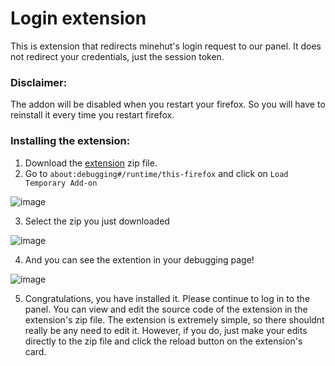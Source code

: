 # Login extension

This is extension that redirects minehut's login request to our panel. It does not redirect your credentials, just the session token.

### Disclaimer:

The addon will be disabled when you restart your firefox. So you will have to reinstall it every time you restart firefox.

### Installing the extension:
1. Download the [extension](https://github.com/Minehut-Improvements/panel/raw/refs/heads/extension-firefox/Minehut_Improved-Firefox-Port.zip) zip file.
2. Go to `about:debugging#/runtime/this-firefox` and click on `Load Temporary Add-on`

![image](https://github.com/user-attachments/assets/c6108e30-d0a0-4589-bb06-3bbb1993676d)

3. Select the zip you just downloaded

![image](https://github.com/user-attachments/assets/c0762826-812c-450b-904b-5737ea3b0fe9)

4. And you can see the extention in your debugging page!

![image](https://github.com/user-attachments/assets/4194a150-9ea3-4218-b8c6-fd7acf367a36)

5. Congratulations, you have installed it. Please continue to log in to the panel.
You can view and edit the source code of the extension in the extension's zip file. The extension is extremely simple, so there shouldnt really be any need to edit it. However, if you do, just make your edits directly to the zip file and click the reload button on the extension's card.
